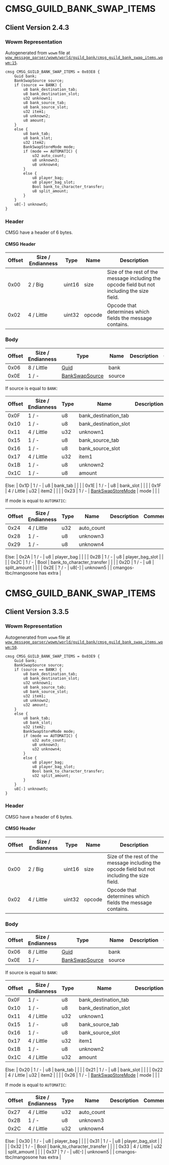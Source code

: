 # CMSG_GUILD_BANK_SWAP_ITEMS

## Client Version 2.4.3

### Wowm Representation

Autogenerated from `wowm` file at [`wow_message_parser/wowm/world/guild_bank/cmsg_guild_bank_swap_items.wowm:15`](https://github.com/gtker/wow_messages/tree/main/wow_message_parser/wowm/world/guild_bank/cmsg_guild_bank_swap_items.wowm#L15).
```rust,ignore
cmsg CMSG_GUILD_BANK_SWAP_ITEMS = 0x03E8 {
    Guid bank;
    BankSwapSource source;
    if (source == BANK) {
        u8 bank_destination_tab;
        u8 bank_destination_slot;
        u32 unknown1;
        u8 bank_source_tab;
        u8 bank_source_slot;
        u32 item1;
        u8 unknown2;
        u8 amount;
    }
    else {
        u8 bank_tab;
        u8 bank_slot;
        u32 item2;
        BankSwapStoreMode mode;
        if (mode == AUTOMATIC) {
            u32 auto_count;
            u8 unknown3;
            u8 unknown4;
        }
        else {
            u8 player_bag;
            u8 player_bag_slot;
            Bool bank_to_character_transfer;
            u8 split_amount;
        }
    }
    u8[-] unknown5;
}
```
### Header

CMSG have a header of 6 bytes.

#### CMSG Header

| Offset | Size / Endianness | Type   | Name   | Description |
| ------ | ----------------- | ------ | ------ | ----------- |
| 0x00   | 2 / Big           | uint16 | size   | Size of the rest of the message including the opcode field but not including the size field.|
| 0x02   | 4 / Little        | uint32 | opcode | Opcode that determines which fields the message contains.|

### Body

| Offset | Size / Endianness | Type | Name | Description | Comment |
| ------ | ----------------- | ---- | ---- | ----------- | ------- |
| 0x06 | 8 / Little | [Guid](../spec/packed-guid.md) | bank |  |  |
| 0x0E | 1 / - | [BankSwapSource](bankswapsource.md) | source |  |  |

If source is equal to `BANK`:

| Offset | Size / Endianness | Type | Name | Description | Comment |
| ------ | ----------------- | ---- | ---- | ----------- | ------- |
| 0x0F | 1 / - | u8 | bank_destination_tab |  |  |
| 0x10 | 1 / - | u8 | bank_destination_slot |  |  |
| 0x11 | 4 / Little | u32 | unknown1 |  |  |
| 0x15 | 1 / - | u8 | bank_source_tab |  |  |
| 0x16 | 1 / - | u8 | bank_source_slot |  |  |
| 0x17 | 4 / Little | u32 | item1 |  |  |
| 0x1B | 1 / - | u8 | unknown2 |  |  |
| 0x1C | 1 / - | u8 | amount |  |  |

Else: 
| 0x1D | 1 / - | u8 | bank_tab |  |  |
| 0x1E | 1 / - | u8 | bank_slot |  |  |
| 0x1F | 4 / Little | u32 | item2 |  |  |
| 0x23 | 1 / - | [BankSwapStoreMode](bankswapstoremode.md) | mode |  |  |

If mode is equal to `AUTOMATIC`:

| Offset | Size / Endianness | Type | Name | Description | Comment |
| ------ | ----------------- | ---- | ---- | ----------- | ------- |
| 0x24 | 4 / Little | u32 | auto_count |  |  |
| 0x28 | 1 / - | u8 | unknown3 |  |  |
| 0x29 | 1 / - | u8 | unknown4 |  |  |

Else: 
| 0x2A | 1 / - | u8 | player_bag |  |  |
| 0x2B | 1 / - | u8 | player_bag_slot |  |  |
| 0x2C | 1 / - | Bool | bank_to_character_transfer |  |  |
| 0x2D | 1 / - | u8 | split_amount |  |  |
| 0x2E | ? / - | u8[-] | unknown5 |  | cmangos-tbc/mangosone has extra |

# CMSG_GUILD_BANK_SWAP_ITEMS

## Client Version 3.3.5

### Wowm Representation

Autogenerated from `wowm` file at [`wow_message_parser/wowm/world/guild_bank/cmsg_guild_bank_swap_items.wowm:50`](https://github.com/gtker/wow_messages/tree/main/wow_message_parser/wowm/world/guild_bank/cmsg_guild_bank_swap_items.wowm#L50).
```rust,ignore
cmsg CMSG_GUILD_BANK_SWAP_ITEMS = 0x03E9 {
    Guid bank;
    BankSwapSource source;
    if (source == BANK) {
        u8 bank_destination_tab;
        u8 bank_destination_slot;
        u32 unknown1;
        u8 bank_source_tab;
        u8 bank_source_slot;
        u32 item1;
        u8 unknown2;
        u32 amount;
    }
    else {
        u8 bank_tab;
        u8 bank_slot;
        u32 item2;
        BankSwapStoreMode mode;
        if (mode == AUTOMATIC) {
            u32 auto_count;
            u8 unknown3;
            u32 unknown4;
        }
        else {
            u8 player_bag;
            u8 player_bag_slot;
            Bool bank_to_character_transfer;
            u32 split_amount;
        }
    }
    u8[-] unknown5;
}
```
### Header

CMSG have a header of 6 bytes.

#### CMSG Header

| Offset | Size / Endianness | Type   | Name   | Description |
| ------ | ----------------- | ------ | ------ | ----------- |
| 0x00   | 2 / Big           | uint16 | size   | Size of the rest of the message including the opcode field but not including the size field.|
| 0x02   | 4 / Little        | uint32 | opcode | Opcode that determines which fields the message contains.|

### Body

| Offset | Size / Endianness | Type | Name | Description | Comment |
| ------ | ----------------- | ---- | ---- | ----------- | ------- |
| 0x06 | 8 / Little | [Guid](../spec/packed-guid.md) | bank |  |  |
| 0x0E | 1 / - | [BankSwapSource](bankswapsource.md) | source |  |  |

If source is equal to `BANK`:

| Offset | Size / Endianness | Type | Name | Description | Comment |
| ------ | ----------------- | ---- | ---- | ----------- | ------- |
| 0x0F | 1 / - | u8 | bank_destination_tab |  |  |
| 0x10 | 1 / - | u8 | bank_destination_slot |  |  |
| 0x11 | 4 / Little | u32 | unknown1 |  |  |
| 0x15 | 1 / - | u8 | bank_source_tab |  |  |
| 0x16 | 1 / - | u8 | bank_source_slot |  |  |
| 0x17 | 4 / Little | u32 | item1 |  |  |
| 0x1B | 1 / - | u8 | unknown2 |  |  |
| 0x1C | 4 / Little | u32 | amount |  |  |

Else: 
| 0x20 | 1 / - | u8 | bank_tab |  |  |
| 0x21 | 1 / - | u8 | bank_slot |  |  |
| 0x22 | 4 / Little | u32 | item2 |  |  |
| 0x26 | 1 / - | [BankSwapStoreMode](bankswapstoremode.md) | mode |  |  |

If mode is equal to `AUTOMATIC`:

| Offset | Size / Endianness | Type | Name | Description | Comment |
| ------ | ----------------- | ---- | ---- | ----------- | ------- |
| 0x27 | 4 / Little | u32 | auto_count |  |  |
| 0x2B | 1 / - | u8 | unknown3 |  |  |
| 0x2C | 4 / Little | u32 | unknown4 |  |  |

Else: 
| 0x30 | 1 / - | u8 | player_bag |  |  |
| 0x31 | 1 / - | u8 | player_bag_slot |  |  |
| 0x32 | 1 / - | Bool | bank_to_character_transfer |  |  |
| 0x33 | 4 / Little | u32 | split_amount |  |  |
| 0x37 | ? / - | u8[-] | unknown5 |  | cmangos-tbc/mangosone has extra |

